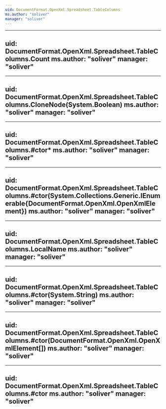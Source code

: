 ```yaml
---
uid: DocumentFormat.OpenXml.Spreadsheet.TableColumns
ms.author: "soliver"
manager: "soliver"
---
```


---
uid: DocumentFormat.OpenXml.Spreadsheet.TableColumns.Count
ms.author: "soliver"
manager: "soliver"
---

---
uid: DocumentFormat.OpenXml.Spreadsheet.TableColumns.CloneNode(System.Boolean)
ms.author: "soliver"
manager: "soliver"
---

---
uid: DocumentFormat.OpenXml.Spreadsheet.TableColumns.#ctor*
ms.author: "soliver"
manager: "soliver"
---

---
uid: DocumentFormat.OpenXml.Spreadsheet.TableColumns.#ctor(System.Collections.Generic.IEnumerable{DocumentFormat.OpenXml.OpenXmlElement})
ms.author: "soliver"
manager: "soliver"
---

---
uid: DocumentFormat.OpenXml.Spreadsheet.TableColumns.LocalName
ms.author: "soliver"
manager: "soliver"
---

---
uid: DocumentFormat.OpenXml.Spreadsheet.TableColumns.#ctor(System.String)
ms.author: "soliver"
manager: "soliver"
---

---
uid: DocumentFormat.OpenXml.Spreadsheet.TableColumns.#ctor(DocumentFormat.OpenXml.OpenXmlElement[])
ms.author: "soliver"
manager: "soliver"
---

---
uid: DocumentFormat.OpenXml.Spreadsheet.TableColumns.#ctor
ms.author: "soliver"
manager: "soliver"
---
